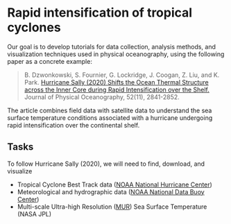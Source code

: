 # Rapid intensification of tropical cyclones

Our goal is to develop tutorials for data collection, analysis methods, and visualization techniques used in physical oceanography, using the following paper as a concrete example:
> B. Dzwonkowski, S. Fournier, G. Lockridge, J. Coogan, Z. Liu, and K. Park. [Hurricane Sally (2020) Shifts the Ocean Thermal Structure across the Inner Core during Rapid Intensification over the Shelf.](https://journals.ametsoc.org/view/journals/phoc/52/11/JPO-D-22-0025.1.xml) Journal of Physical Oceanography, 52(11), 2841-2852.

The article combines field data with satellite data to understand the sea surface temperature conditions associated with a hurricane undergoing rapid intensification over the continental shelf.

## Tasks

To follow Hurricane Sally (2020), we will need to find, download, and visualize
- Tropical Cyclone Best Track data ([NOAA National Hurricane Center](https://www.nhc.noaa.gov/))
- Meteorological and hydrographic data ([NOAA National Data Buoy Center](https://www.ndbc.noaa.gov/))
- Multi-scale Ultra-high Resolution ([MUR](https://podaac.jpl.nasa.gov/dataset/MUR-JPL-L4-GLOB-v4.1)) Sea Surface Temperature (NASA JPL)
